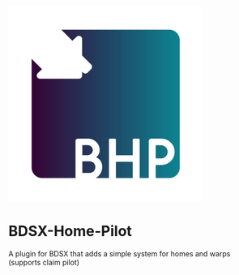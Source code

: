 ![(https://github.com/legitbox/BDSX-Home-Pilot/blob/toast/BHPicon.png?raw=true)](https://github.com/legitbox/BDSX-Home-Pilot/blob/toast/BHPicon.png?raw=true)
# BDSX-Home-Pilot
A plugin for BDSX that adds a simple system for homes and warps (supports claim pilot)
